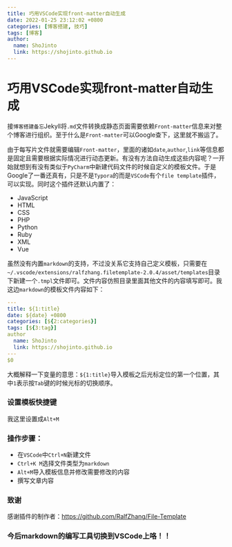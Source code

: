 ```yaml
---
title: 巧用VSCode实现front-matter自动生成
date: 2022-01-25 23:12:02 +0800
categories: [博客搭建, 技巧]
tags: [博客]
author: 
  name: ShoJinto 
  link: https://shojinto.github.io
---
```


# 巧用VSCode实现front-matter自动生成

接`博客搭建备忘`Jekyll将`.md`文件转换成静态页面需要依赖`Front-matter`信息来对整个博客进行组织。至于什么是`Front-matter`可以Google查下，这里就不搬运了。

由于每写片文件就需要编辑`Front-matter`，里面的诸如`date`,`author`,`link`等信息都是固定且需要根据实际情况进行动态更新。有没有方法自动生成这些内容呢？一开始就想到有没有类似于`PyCharm`中新建代码文件的时候自定义的模板文件。于是Google了一番还真有，只是不是`Typora`的而是`VSCode`有个`file template`插件，可以实现。同时这个插件还默认内置了：

- JavaScript
- HTML
- CSS
- PHP
- Python
- Ruby
- XML
- Vue

虽然没有内置`markdown`的支持，不过没关系它支持自己定义模板，只需要在`~/.vscode/extensions/ralfzhang.filetemplate-2.0.4/asset/templates`目录下新建一个`.tmpl`文件即可。文件内容仿照目录里面其他文件的内容填写即可。我这边`markdown`的模板文件内容如下：
```yml
---
title: ${1:title}
date: ${date} +0800
categories: [${2:categories}]
tags: [${3:tag}]
author
  name: ShoJinto
  link: https://shojinto.github.io
---
$0
```
大概解释一下变量的意思：`${1:title}`导入模板之后光标定位的第一个位置，其中`1`表示按`Tab`键的时候光标的切换顺序。

### 设置模板快捷键
我这里设置成`Alt+M`

### 操作步骤：
- 在`VSCode`中`Ctrl+N`新建文件
- `Ctrl+K M`选择文件类型为`markdown`
- `Alt+M`导入模板信息并修改需要修改的内容
- 撰写文章内容

### 致谢

感谢插件的制作者：https://github.com/RalfZhang/File-Template

### 今后markdown的编写工具切换到VSCode上咯！！